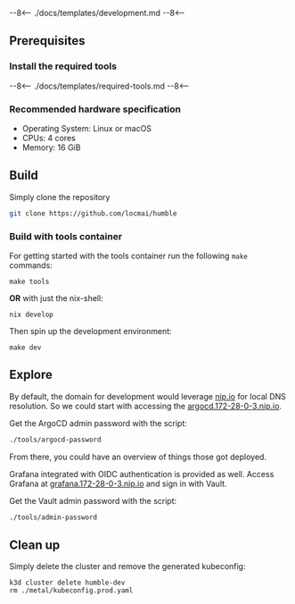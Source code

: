 --8<--
./docs/templates/development.md
--8<--

## Prerequisites

### Install the required tools

--8<--
./docs/templates/required-tools.md
--8<--

### Recommended hardware specification

- Operating System: Linux or macOS
- CPUs: 4 cores
- Memory: 16 GiB

## Build

Simply clone the repository

```sh
git clone https://github.com/locmai/humble
```

### Build with tools container

For getting started with the tools container run the following `make` commands:

```shell
make tools
```

**OR** with just the nix-shell:

```
nix develop
```

Then spin up the development environment:

```
make dev
```

## Explore

By default, the domain for development would leverage [nip.io](https://nip.io) for local DNS resolution. So we could start with accessing the [argocd.172-28-0-3.nip.io](https://argocd.172-28-0-3.nip.io).

Get the ArgoCD admin password with the script:

```sh
./tools/argocd-password
```

From there, you could have an overview of things those got deployed.

Grafana integrated with OIDC authentication is provided as well. Access Grafana at [grafana.172-28-0-3.nip.io](https://grafana.172-28-0-3.nip.io) and sign in with Vault.

Get the Vault admin password with the script:

```sh
./tools/admin-password
```

## Clean up

Simply delete the cluster and remove the generated kubeconfig:

```
k3d cluster delete humble-dev
rm ./metal/kubeconfig.prod.yaml
```
